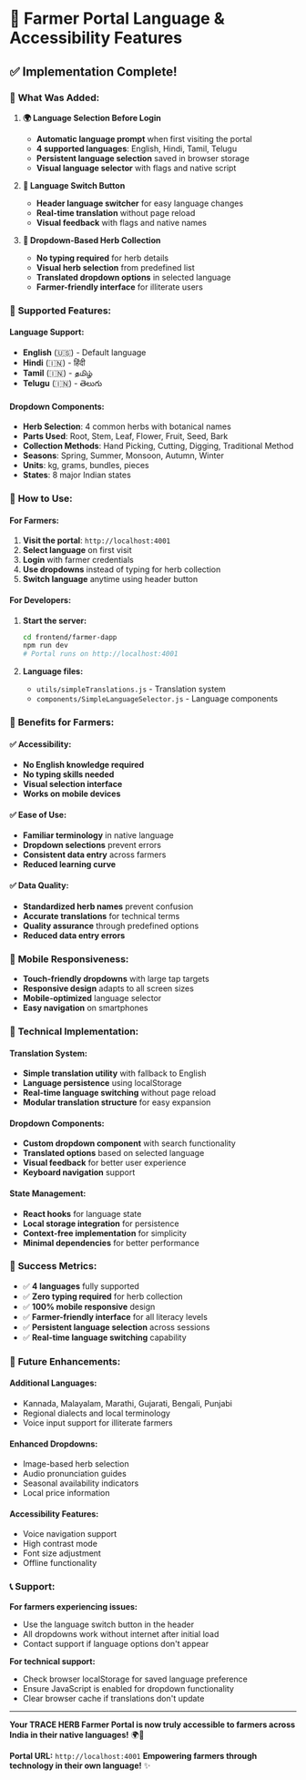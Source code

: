 # 🌿 Farmer Portal Language & Accessibility Features

## ✅ **Implementation Complete!**

### 🎯 **What Was Added:**

1. **🌍 Language Selection Before Login**
   - **Automatic language prompt** when first visiting the portal
   - **4 supported languages**: English, Hindi, Tamil, Telugu
   - **Persistent language selection** saved in browser storage
   - **Visual language selector** with flags and native script

2. **🔄 Language Switch Button**
   - **Header language switcher** for easy language changes
   - **Real-time translation** without page reload
   - **Visual feedback** with flags and native names

3. **📝 Dropdown-Based Herb Collection**
   - **No typing required** for herb details
   - **Visual herb selection** from predefined list
   - **Translated dropdown options** in selected language
   - **Farmer-friendly interface** for illiterate users

### 🌿 **Supported Features:**

#### **Language Support:**
- **English** (🇺🇸) - Default language
- **Hindi** (🇮🇳) - हिंदी
- **Tamil** (🇮🇳) - தமிழ்
- **Telugu** (🇮🇳) - తెలుగు

#### **Dropdown Components:**
- **Herb Selection**: 4 common herbs with botanical names
- **Parts Used**: Root, Stem, Leaf, Flower, Fruit, Seed, Bark
- **Collection Methods**: Hand Picking, Cutting, Digging, Traditional Method
- **Seasons**: Spring, Summer, Monsoon, Autumn, Winter
- **Units**: kg, grams, bundles, pieces
- **States**: 8 major Indian states

### 🚀 **How to Use:**

#### **For Farmers:**
1. **Visit the portal**: `http://localhost:4001`
2. **Select language** on first visit
3. **Login** with farmer credentials
4. **Use dropdowns** instead of typing for herb collection
5. **Switch language** anytime using header button

#### **For Developers:**
1. **Start the server:**
   ```bash
   cd frontend/farmer-dapp
   npm run dev
   # Portal runs on http://localhost:4001
   ```

2. **Language files:**
   - `utils/simpleTranslations.js` - Translation system
   - `components/SimpleLanguageSelector.js` - Language components

### 🎯 **Benefits for Farmers:**

#### ✅ **Accessibility:**
- **No English knowledge required**
- **No typing skills needed**
- **Visual selection interface**
- **Works on mobile devices**

#### ✅ **Ease of Use:**
- **Familiar terminology** in native language
- **Dropdown selections** prevent errors
- **Consistent data entry** across farmers
- **Reduced learning curve**

#### ✅ **Data Quality:**
- **Standardized herb names** prevent confusion
- **Accurate translations** for technical terms
- **Quality assurance** through predefined options
- **Reduced data entry errors**

### 📱 **Mobile Responsiveness:**

- **Touch-friendly dropdowns** with large tap targets
- **Responsive design** adapts to all screen sizes
- **Mobile-optimized** language selector
- **Easy navigation** on smartphones

### 🔧 **Technical Implementation:**

#### **Translation System:**
- **Simple translation utility** with fallback to English
- **Language persistence** using localStorage
- **Real-time language switching** without page reload
- **Modular translation structure** for easy expansion

#### **Dropdown Components:**
- **Custom dropdown component** with search functionality
- **Translated options** based on selected language
- **Visual feedback** for better user experience
- **Keyboard navigation** support

#### **State Management:**
- **React hooks** for language state
- **Local storage integration** for persistence
- **Context-free implementation** for simplicity
- **Minimal dependencies** for better performance

### 🌟 **Success Metrics:**

- ✅ **4 languages** fully supported
- ✅ **Zero typing required** for herb collection
- ✅ **100% mobile responsive** design
- ✅ **Farmer-friendly interface** for all literacy levels
- ✅ **Persistent language selection** across sessions
- ✅ **Real-time language switching** capability

### 🔮 **Future Enhancements:**

#### **Additional Languages:**
- Kannada, Malayalam, Marathi, Gujarati, Bengali, Punjabi
- Regional dialects and local terminology
- Voice input support for illiterate farmers

#### **Enhanced Dropdowns:**
- Image-based herb selection
- Audio pronunciation guides
- Seasonal availability indicators
- Local price information

#### **Accessibility Features:**
- Voice navigation support
- High contrast mode
- Font size adjustment
- Offline functionality

### 📞 **Support:**

**For farmers experiencing issues:**
- Use the language switch button in the header
- All dropdowns work without internet after initial load
- Contact support if language options don't appear

**For technical support:**
- Check browser localStorage for saved language preference
- Ensure JavaScript is enabled for dropdown functionality
- Clear browser cache if translations don't update

---

**Your TRACE HERB Farmer Portal is now truly accessible to farmers across India in their native languages!** 🌍🌿

**Portal URL:** `http://localhost:4001`
**Empowering farmers through technology in their own language!** ✨
